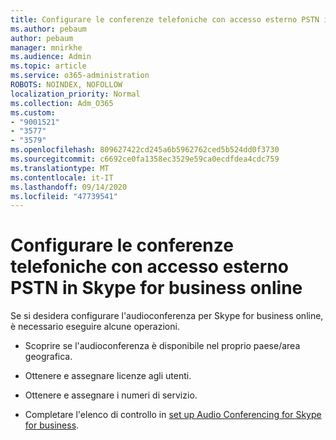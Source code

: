 ```yaml
---
title: Configurare le conferenze telefoniche con accesso esterno PSTN in Skype for business online
ms.author: pebaum
author: pebaum
manager: mnirkhe
ms.audience: Admin
ms.topic: article
ms.service: o365-administration
ROBOTS: NOINDEX, NOFOLLOW
localization_priority: Normal
ms.collection: Adm_O365
ms.custom:
- "9001521"
- "3577"
- "3579"
ms.openlocfilehash: 809627422cd245a6b5962762ced5b524dd0f3730
ms.sourcegitcommit: c6692ce0fa1358ec3529e59ca0ecdfdea4cdc759
ms.translationtype: MT
ms.contentlocale: it-IT
ms.lasthandoff: 09/14/2020
ms.locfileid: "47739541"
---
```

# <a name="setup-pstn-dial-in-audio-conferencing-in-skype-for-business-online"></a>Configurare le conferenze telefoniche con accesso esterno PSTN in Skype for business online

Se si desidera configurare l'audioconferenza per Skype for business online, è necessario eseguire alcune operazioni. 

- Scoprire se l'audioconferenza è disponibile nel proprio paese/area geografica.

- Ottenere e assegnare licenze agli utenti.

- Ottenere e assegnare i numeri di servizio.

- Completare l'elenco di controllo in [set up Audio Conferencing for Skype for business](https://docs.microsoft.com/SkypeForBusiness/audio-conferencing-in-office-365/set-up-audio-conferencing).
